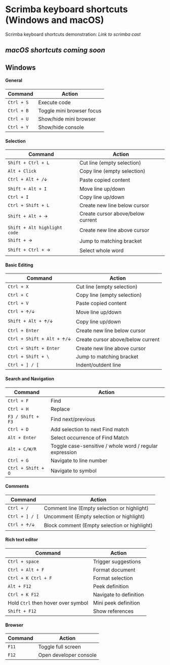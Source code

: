 # Scrimba keyboard shortcuts (Windows and macOS)

Scrimba keyboard shortcuts demonstration: *Link to scrimba cast*

## *macOS shortcuts coming soon*

## Windows

#### General

| Command | Action |
| --- | --- |
| `Ctrl + S` | Execute code |
| `Ctrl + B` | Toggle mini browser focus |
| `Ctrl + U` | Show/hide mini browser |
| `Ctrl + Y` | Show/hide console|

#### Selection
| Command | Action |
| --- | --- |
| `Shift + Ctrl + L` | Cut line (empty selection) |
| `Alt + Click` | Copy line (empty selection) |
| `Ctrl + Alt + /🡫` | Paste copied content |
| `Shift + Alt + I` | Move line up/down |
| `Ctrl + I` | Copy line up/down |
| `Ctrl + Shift + L` | Create new line below cursor |
| `Shift + Alt + 🡪` | Create cursor above/below current|
| `Shift + Alt highlight code` | Create new line above cursor |
| `Shift + 🡪` | Jump to matching bracket |
| `Shift + Ctrl + 🡪` | Select whole word |


#### Basic Editing

| Command | Action |
| --- | --- |
| `Ctrl + X` | Cut line (empty selection) |
| `Ctrl + C` | Copy line (empty selection) |
| `Ctrl + V` | Paste copied content |
| `Ctrl + 🡩/🡫` | Move line up/down |
| `Shift + Alt + 🡩/🡫` | Copy line up/down |
| `Ctrl + Enter` | Create new line below cursor |
| `Ctrl + Shift + Alt + 🡩/🡫` | Create cursor above/below current|
| `Ctrl + Shift + Enter` | Create new line above cursor |
| `Ctrl + Shift + \` | Jump to matching bracket |
| `Ctrl + ] / [` | Indent/outdent line |

#### Search and Navigation
| Command | Action |
| --- | --- |
| `Ctrl + F` | Find |
| `Ctrl + H` | Replace |
| `F3 / Shift + F3` | Find next/previous |
| `Ctrl + D` | Add selection to next Find match |
| `Alt + Enter` | Select occurrence of Find Match|
| `Alt + C/W/R` | Toggle case-sensitive / whole word / regular expression |
| `Ctrl + G` | Navigate to line number |
| `Ctrl + Shift + O` | Navigate to symbol |



#### Comments
| Command | Action |
| --- | --- |
| `Ctrl + /` | Comment line (Empty selection or highlight) |
| `Ctrl + ] / [` | Uncomment (Empty selection or highlight) |
| `Ctrl + 🡩/🡫` | Block comment (Empty selection or highlight)|


#### Rich text editor
| Command | Action |
| --- | --- |
| `Ctrl + space` | Trigger suggestions |
| `Ctrl + Alt + F` | Format document |
| `Ctrl + K Ctrl + F` | Format selection |
| `Alt + F12` | Peek definition|
| `Ctrl + K F12` | Navigate to definition |
| Hold `Ctrl` then hover over symbol | Mini peek definition |
| `Shift + F12` | Show references |


#### Browser
| Command | Action |
| --- | --- |
| `F11` | Toggle full screen |
| `F12` | Open developer console |



